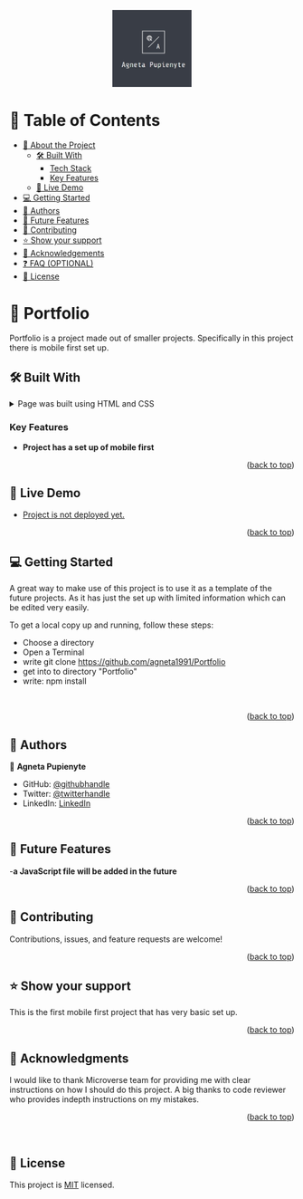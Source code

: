 <a name="readme-top"></a>

<div align="center">
  
  <img src="images/logo.jpg" alt="logo" width="140"  height="auto" />
  <br/>

</div>

# 📗 Table of Contents

- [📖 About the Project](#about-project)
  - [🛠 Built With](#built-with)
    - [Tech Stack](#tech-stack)
    - [Key Features](#key-features)
  - [🚀 Live Demo](#live-demo)
- [💻 Getting Started](#getting-started)
- [👥 Authors](#authors)
- [🔭 Future Features](#future-features)
- [🤝 Contributing](#contributing)
- [⭐️ Show your support](#support)
- [🙏 Acknowledgements](#acknowledgements)
- [❓ FAQ (OPTIONAL)](#faq)
- [📝 License](#license)


# 📖 Portfolio <a name="about-project"></a>

Portfolio is a project made out of smaller projects. Specifically in this project there is mobile first set up.

## 🛠 Built With <a name="built-with"></a>

<details>
  <summary>Page was built using HTML and CSS</summary>
</details>


### Key Features <a name="key-features"></a>



- **Project has a set up of mobile first**


<p align="right">(<a href="#readme-top">back to top</a>)</p>



## 🚀 Live Demo <a name="live-demo"></a>


- [Project is not deployed yet.]()

<p align="right">(<a href="#readme-top">back to top</a>)</p>


## 💻 Getting Started <a name="getting-started"></a>

A great way to make use of this project is to use it as a template of the future projects. As it has just the set up with limited information which can be edited very easily.

To get a local copy up and running, follow these steps:
<br>
- Choose a directory
- Open a Terminal
- write git clone https://github.com/agneta1991/Portfolio
- get into to directory "Portfolio"
- write: npm install


<br>

<p align="right">(<a href="#readme-top">back to top</a>)</p>


## 👥 Authors <a name="authors"></a>


👤 **Agneta Pupienyte**

- GitHub: [@githubhandle](https://github.com/agneta1991)
- Twitter: [@twitterhandle](https://twitter.com/pupienytea)
- LinkedIn: [LinkedIn](https://www.linkedin.com/in/agneta-pupienyte-124a27256/?originalSubdomain=lt)


<p align="right">(<a href="#readme-top">back to top</a>)</p>



## 🔭 Future Features <a name="future-features"></a>


-**a JavaScript file will be added in the future**


<p align="right">(<a href="#readme-top">back to top</a>)</p>


## 🤝 Contributing <a name="contributing"></a>

Contributions, issues, and feature requests are welcome!



<p align="right">(<a href="#readme-top">back to top</a>)</p>



## ⭐️ Show your support <a name="support"></a>

This is the first mobile first project that has very basic set up.

<p align="right">(<a href="#readme-top">back to top</a>)</p>


## 🙏 Acknowledgments <a name="acknowledgements"></a>

I would like to thank Microverse team for providing me with clear instructions on how I should do this project. A big thanks to code reviewer who provides indepth instructions on my mistakes.

<p align="right">(<a href="#readme-top">back to top</a>)</p>
<br>

## 📝 License <a name="license"></a>

This project is [MIT](./LICENSE) licensed.